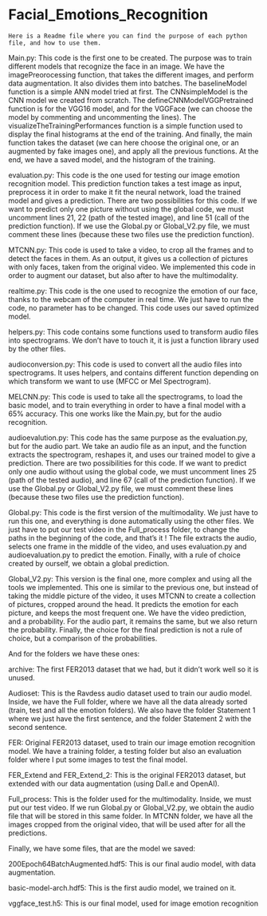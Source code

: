 # Facial_Emotions_Recognition

	Here is a Readme file where you can find the purpose of each python file, and how to use them. 


Main.py: This code is the first one to be created. The purpose was to train different models that recognize the face in an image. 
We have the imagePreorocessing function, that takes the different images, and perform data augmentation. It also divides them into batches. 
The baselineModel function is a simple ANN model tried at first. The CNNsimpleModel is the CNN model we created from scratch. 
The defineCNNModelVGGPretrained function is for the VGG16 model, and for the VGGFace (we can choose the model by commenting and uncommenting the lines). 
The visualizeTheTrainingPerformances function is a simple function used to display the final histograms at the end of the training. 
And finally, the main function takes the dataset (we can here choose the original one, or an augmented by fake images one), 
and apply all the previous functions. At the end, we have a saved model, and the histogram of the training. 



evaluation.py: This code is the one used for testing our image emotion recognition model. This prediction function takes a test image as input, 
preprocess it in order to make it fit the neural network, load the trained model and gives a prediction. There are two possibilities for this code. 
If we want to predict only one picture without using the global code, we must uncomment lines 21, 22 (path of the tested image), 
and line 51 (call of the prediction function). If we use the Global.py or Global_V2.py file, we must comment these lines 
(because these two files use the prediction function).



MTCNN.py: This code is used to take a video, to crop all the frames and to detect the faces in them. As an output, it gives us a collection of pictures 
with only faces, taken from the original video. We implemented this code in order to augment our dataset, but also after to have the multimodality.



realtime.py: This code is the one used to recognize the emotion of our face, thanks to the webcam of the computer in real time. We just have to run 
the code, no parameter has to be changed. This code uses our saved optimized model. 



helpers.py: This code contains some functions used to transform audio files into spectrograms. We don’t have to touch it, it is just a function library 
used by the other files.



audioconversion.py: This code is used to convert all the audio files into spectrograms. It uses helpers, and contains different function depending on 
which transform we want to use (MFCC or Mel Spectrogram).



MELCNN.py: This code is used to take all the spectrograms, to load the basic model, and to train everything in order to have a final model with a 
65% accuracy. This one works like the Main.py, but for the audio recognition. 



audioevalution.py: This code has the same purpose as the evaluation.py, but for the audio part. We take an audio file as an input, 
and the function extracts the spectrogram, reshapes it, and uses our trained model to give a prediction. There are two possibilities for this code. 
If we want to predict only one audio without using the global code, we must uncomment lines 25 (path of the tested audio), 
and line 67 (call of the prediction function). If we use the Global.py or Global_V2.py file, we must comment these lines 
(because these two files use the prediction function).



Global.py: This code is the first version of the multimodality. We just have to run this one, and everything is done automatically using the other files.
We just have to put our test video in the Full_process folder, to change the paths in the beginning of the code, and that’s it ! 
The file extracts the audio, selects one frame in the middle of the video, and uses evaluation.py and audioevaluation.py to predict the emotion. 
Finally, with a rule of choice created by ourself, we obtain a global prediction. 



Global_V2.py: This version is the final one, more complex and using all the tools we implemented. This one is similar to the previous one, 
but instead of taking the middle picture of the video, it uses MTCNN to create a collection of pictures, cropped around the head. 
It predicts the emotion for each picture, and keeps the most frequent one. We have the video prediction, and a probability. For the audio part, 
it remains the same, but we also return the probability. Finally, the choice for the final prediction is not a rule of choice, 
but a comparison of the probabilities.


And for the folders we have these ones:




archive: The first FER2013 dataset that we had, but it didn’t work well so it is unused. 


Audioset: This is the Ravdess audio dataset used to train our audio model. Inside, we have the Full folder, 
where we have all the data already sorted (train, test and all the emotion folders). We also have the folder Statement 1 where 
we just have the first sentence, and the folder Statement 2 with the second sentence. 



FER: Original FER2013 dataset, used to train our image emotion recognition model. We have a training folder, 
a testing folder but also an evaluation folder where I put some images to test the final model. 



FER_Extend and FER_Extend_2: This is the original FER2013 dataset, but extended with our data augmentation (using Dall.e and OpenAI).



Full_process: This is the folder used for the multimodality. Inside, we must put our test video. If we run Global.py or Global_V2.py, we obtain the audio file that will be stored in this same folder. In MTCNN folder, we have all the images cropped from the original video, that will be used after for all the predictions. 




Finally, we have some files, that are the model we saved:



200Epoch64BatchAugmented.hdf5: This is our final audio model, with data augmentation.

basic-model-arch.hdf5: This is the first audio model, we trained on it.

vggface_test.h5: This is our final model, used for image emotion recognition
